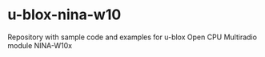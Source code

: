 # u-blox-nina-w10
Repository with sample code and examples for u-blox Open CPU Multiradio module NINA-W10x
